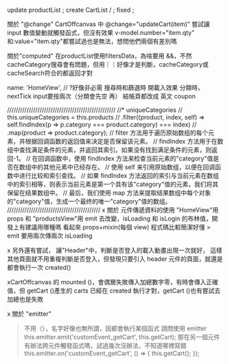 update productList ;
create CartList /  ;
fixed ;


關於 "@change"
CartOffcanvas 中 @change="updateCart(item)" 嘗試讓 input 數值變動就觸發函式，但沒有效果
v-model.number="item.qty" 和:value="item.qty"都嘗試過也是無法，想問他們兩個有差別嗎

關於"computed"
在productList使用filtersData，為啥要用 &&，不然cacheCategory搜尋會有問題，但用｜｜好像才是判斷，cacheCategory或cacheSearch符合的都返回才對


  name: 'HomeView', // ?好像非必需
  搜尋時和篩選時 開載入效果
  分類時，nextTick input要按兩次（分類會先空 再）
  結帳頁都改成 英文
  coupon


//////////////////////////////////////////////////
//\* uniqueCategories
// this.uniqueCategories = this.products
// .filter((product, index, self) => self.findIndex(p => p.category === product.category) === index)
// .map(product => product.category);
// filter 方法用于遍历原始数组的每个元素，并根据回调函数的返回值来决定是否保留该元素。
// findIndex 方法用于在数组中查找满足条件的元素，并返回其索引。如果没有找到满足条件的元素，则返回-1。
// 在回调函数中，使用 findIndex 方法来检查当前元素的"category"值是否在数组中的其他元素中已经存在。
// 使用 self 来引用原始数组，以便在回调函数中进行比较和索引查找。
// 如果 findIndex 方法返回的索引与当前元素在数组中的索引相等，则表示当前元素是第一个具有该"category"值的元素，我们将其保留在结果数组中。
// 最后，我们使用 map 方法来提取结果数组中每个对象的"category"值，生成一个最终的唯一"category"值的数组。
///////////////////////////////////////////
x 關於 元件傳遞資料的使用
"HomeView"用 props 和 "productsView"用 emit 去改變，isLoading 和 isLogin 的布林值，開發上有建議用哪種嗎
看起來 props+mixin(每個 view) 程式碼比較簡潔好懂 > emit 要用兩次傳兩次 isLoading

x 另外還有嘗試，
讓"Header"中，判斷是否登入的載入動畫出現一次就好，
這樣其他頁面就不用重複判斷是否登入，但發現只要引入 header 元件的頁面，就還是都會執行一次 created()

xCartOffcanvas 的 mounted ()，會偶爾失敗傳入加總數字零，有時會傳入正確值，但 getCart ()產生的 carts 已經在 created 執行才對，getCart ()也有嘗試去加總也是失敗

x 關於 "emitter"

> 不用（），名字好像也無所謂，因都會執行某個函式
> 請問使用 emitter
> this.emitter.emit('customEvent_getCart', this.getCart);
> 那在另一個元件有辦法跨元件觸發函式嗎，試過幾次沒辦法，不知道哪裡寫錯
> this.emitter.on('customEvent_getCart', () => {
> this.getCart();
> });
